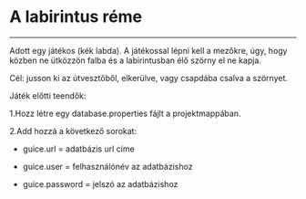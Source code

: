 # A labirintus réme

- - -

Adott egy játékos (kék labda). A játékossal lépni kell a mezőkre, úgy, hogy közben ne ütközzön falba és a labirintusban élő szörny el ne kapja.

Cél: jusson ki az útvesztőből, elkerülve, vagy csapdába csalva a szörnyet.

Játék előtti teendők:

1.Hozz létre egy database.properties fájlt a projektmappában.

2.Add hozzá a következő sorokat:

* guice.url = adatbázis url címe

* guice.user = felhasználónév az adatbázishoz

* guice.password = jelszó az adatbázishoz

